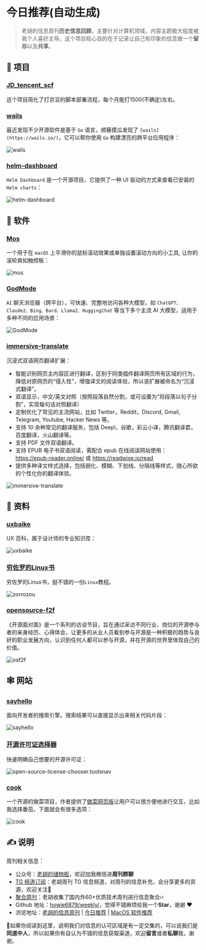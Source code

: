# 今日推荐(自动生成)

> 老胡的信息周刊**历史信息回顾**，主要针对计算机领域，内容主题极大程度被我个人喜好主导。这个项目核心目的在于记录让自己有印象的信息做一个**留存**以及**共享**。


## 🎯 项目 

### [JD\_tencent\_scf](https://github.com/cweijan/JD_tencent_scf)

这个项目简化了打京豆的脚本部署流程，每个月能打1500(不确定)左右。 

### [wails](https://wails.io/)

最近发现不少开源软件是基于 `Go` 语言，顺藤摸瓜发现了 `[wails](https://wails.io/)`，它可以帮你使用 `Go` 构建漂亮的跨平台应用程序：

![wails](https://images-1252557999.file.myqcloud.com/uPic/wails.jpg) 

### [helm-dashboard](https://github.com/komodorio/helm-dashboard)

`Helm Dashboard` 是一个开源项目，它提供了一种 UI 驱动的方式来查看已安装的 `Helm charts`：

![helm-dashboard](https://images-1252557999.file.myqcloud.com/uPic/helm-dashboard.png) 

## 🤖 软件 

### [Mos](https://github.com/Caldis/Mos)

一个用于在 `macOS` 上平滑你的鼠标滚动效果或单独设置滚动方向的小工具, 让你的滚轮爽如触控板：

![mos](https://images-1252557999.file.myqcloud.com/uPic/mos.jpg) 

### [GodMode](https://github.com/smol-ai/GodMode/)

`AI` 聊天浏览器（跨平台），可快速、完整地访问各种大模型，如 `ChatGPT、Claude2、Bing、Bard、Llama2、HuggingChat` 等当下多个主流 AI 大模型，适用于多种不同的应用场景：

![GodMode](https://images-1252557999.file.myqcloud.com/uPic/GodMode.png) 

### [immersive-translate](https://github.com/immersive-translate/immersive-translate)

沉浸式双语网页翻译扩展：

- 智能识别网页主内容区进行翻译，区别于同类插件翻译网页所有区域的行为，降低对原网页的“侵入性”，增强译文的阅读体验，所以该扩展被命名为“沉浸式翻译”。
- 双语显示，中文/英文对照（按照段落自然分割，或可设置为“将段落以句子分割”，实现每句话对照翻译）
- 定制优化了常见的主流网站，比如 Twitter，Reddit，Discord, Gmail, Telegram, Youtube, Hacker News 等。
- 支持 10 余种常见的翻译服务，包括 Deepl，谷歌，彩云小译，腾讯翻译君，百度翻译，火山翻译等。
- 支持 PDF 文件双语翻译。
- 支持 EPUB 电子书双语阅读，需配合 epub 在线阅读网站使用：https://epub-reader.online/  或  https://readwise.io/read
- 提供多种译文样式选择，包括弱化、模糊、下划线、分隔线等样式，随心所欲的个性化你的翻译体验。

![immersive-translate](https://images-1252557999.file.myqcloud.com/uPic/immersive-translate.jpg) 

## 👀 资料 

### [uxbaike](https://uxbaike.com/)

UX 百科，属于设计师的专业知识库：

![uxbaike](https://images-1252557999.file.myqcloud.com/uPic/uxbaike.jpg) 

### [穷佐罗的Linux书](https://zorrozou.github.io/)

穷佐罗的Linux书，挺不错的一份`Linux`教程。

![zorrozou](https://images-1252557999.file.myqcloud.com/uPic/zorrozou.jpg) 

### [opensource-f2f](https://github.com/opensource-f2f)

《开源面对面》是一个系列的访谈节目，旨在通过采访不同行业、岗位的开源参与者的亲身经历、心得体会，让更多的从业人员看到参与开源是一种积极的趋势与良好的职业发展方向，认识到任何人都可以参与开源，并在开源的世界里体现自己的价值。

![osf2f](https://images-1252557999.file.myqcloud.com/uPic/osf2f.jpg) 

## 🕸 网站 

### [sayhello](https://beta.sayhello.so/)

面向开发者的搜索引擎。搜索结果可以直接显示出来相关代码片段：

![sayhello](https://images-1252557999.file.myqcloud.com/uPic/sayhello.jpg) 

### [开源许可证选择器](https://open-source-license-chooser.toolsnav.top/zh/)

快速明确自己想要的开源许可证：

![open-source-license-chooser.toolsnav](https://images-1252557999.file.myqcloud.com/uPic/7Zi7pN.png) 

### [cook](https://github.com/YunYouJun/cook)

一个开源的做菜项目，作者提供了[做菜网页版](https://cook.yunyoujun.cn/)让用户可以很方便地进行交互，比如我选择番茄，下面就会有很多选项：

![cook](https://images-1252557999.file.myqcloud.com/uPic/cook.jpg) 

## ✍️ 说明

周刊相关信息：

- 公众号：[老胡的储物柜](https://images-1252557999.file.myqcloud.com/uPic/ETIbMe.jpg)，欢迎加我微信进**周刊群聊**
- [TG 频道订阅](https://t.me/howie_weekly)：老胡周刊 TG 信息频道，对周刊的信息补充，会分享更多的资源，欢迎关注👏
- [聚合周刊](https://www.fre321.com/weekly)：老胡收集了国内外60+优质技术周刊进行信息聚合🔥
- Github 地址：[howie6879/weekly/](https://github.com/howie6879/weekly/)，觉得不错麻烦给我一个**Star**，谢谢 ❤️
- 浏览地址：[老胡的信息周刊](https://weekly.howie6879.com) | [今日推荐](https://weekly.howie6879.com/recommend/index.html) | [MacOS 软件推荐](https://weekly.howie6879.com/soft/mac.html)

🙌如果你阅读到这里，说明我们对信息的认可区域是有一定交集的，可以说我们是**同道中人**，所以如果你有自认为不错的信息获取渠道，欢迎**留言**或者**私聊**我，谢谢。